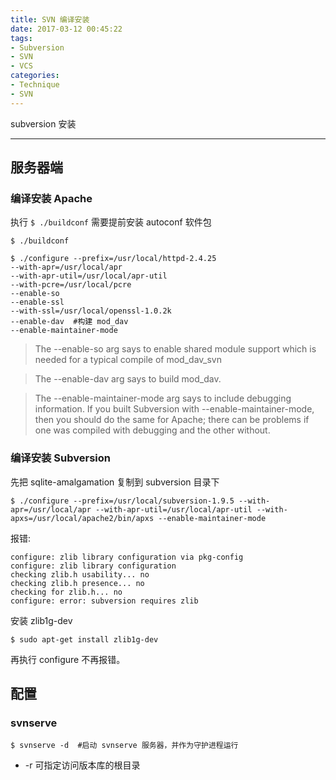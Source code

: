 ```yaml
---
title: SVN 编译安装
date: 2017-03-12 00:45:22
tags:
- Subversion
- SVN
- VCS
categories:
- Technique
- SVN
---
```

subversion 安装

<!--more-->

---

## 服务器端

### 编译安装 Apache

执行 ```$ ./buildconf``` 需要提前安装 autoconf 软件包

```
$ ./buildconf

$ ./configure --prefix=/usr/local/httpd-2.4.25
--with-apr=/usr/local/apr
--with-apr-util=/usr/local/apr-util
--with-pcre=/usr/local/pcre
--enable-so
--enable-ssl
--with-ssl=/usr/local/openssl-1.0.2k
--enable-dav  #构建 mod_dav
--enable-maintainer-mode
```

>The --enable-so arg says to enable shared module support which is needed
      for a typical compile of mod_dav_svn

>The --enable-dav arg says to build mod_dav.

>The --enable-maintainer-mode arg says to include debugging information.  If you
      built Subversion with --enable-maintainer-mode, then you should
      do the same for Apache; there can be problems if one was
      compiled with debugging and the other without.

### 编译安装 Subversion

先把 sqlite-amalgamation 复制到 subversion 目录下

```
$ ./configure --prefix=/usr/local/subversion-1.9.5 --with-apr=/usr/local/apr --with-apr-util=/usr/local/apr-util --with-apxs=/usr/local/apache2/bin/apxs --enable-maintainer-mode
```

报错:

```
configure: zlib library configuration via pkg-config
configure: zlib library configuration
checking zlib.h usability... no
checking zlib.h presence... no
checking for zlib.h... no
configure: error: subversion requires zlib

```

安装 zlib1g-dev

```
$ sudo apt-get install zlib1g-dev
```

再执行 configure 不再报错。

## 配置

### svnserve

```
$ svnserve -d  #启动 svnserve 服务器，并作为守护进程运行
```

 * -r 可指定访问版本库的根目录

